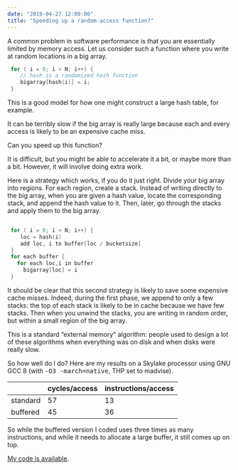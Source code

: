 ```yaml
---
date: "2019-04-27 12:00:00"
title: "Speeding up a random-access function?"
---
```




A common problem in software performance is that you are essentially limited by memory access. Let us consider such a function where you write at random locations in a big array.
```C
 for ( i = 0; i < N; i++) {
    // hash is a randomized hash function
    bigarray[hash(i)] = i; 
 }
```


This is a good model for how one might construct a large hash table, for example.

It can be terribly slow if the big array is really large because each and every access is likely to be an expensive cache miss.

Can you speed up this function?

It is difficult, but you might be able to accelerate it a bit, or maybe more than a bit. However, it will involve doing extra work.

Here is a strategy which works, if you do it just right. Divide your big array into regions. For each region, create a stack. Instead of writing directly to the big array, when you are given a hash value, locate the corresponding stack, and append the hash value to it. Then, later, go through the stacks and apply them to the big array.
```C
 
 for ( i = 0; i < N; i++) {
    loc = hash(i)
    add loc, i to buffer[loc / bucketsize]
 }
 for each buffer {
   for each loc,i in buffer
     bigarray[loc] = i
 }
```


It should be clear that this second strategy is likely to save some expensive cache misses. Indeed, during the first phase, we append to only a few stacks: the top of each stack is likely to be in cache because we have few stacks. Then when you unwind the stacks, you are writing in random order, but within a small region of the big array.

This is a standard &ldquo;external memory&rdquo; algorithm: people used to design a lot of these algorithms when everything was on disk and when disks were really slow.

So how well do I do? Here are my results on a Skylake processor using GNU GCC 8 (with <tt>-O3 -march=native</tt>, THP set to madvise).

&nbsp;                   |cycles/access            |instructions/access      |
-------------------------|-------------------------|-------------------------|
standard                 |57                       |13                       |
buffered                 |45                       |36                       |


So while the buffered version I coded uses three times as many instructions, and while it needs to allocate a large buffer, it still comes up on top.

[My code is available](https://github.com/lemire/Code-used-on-Daniel-Lemire-s-blog/tree/master/2019/04/26).


